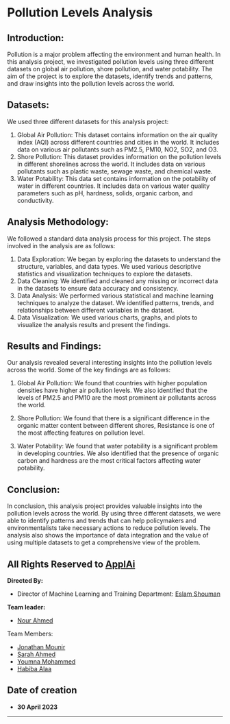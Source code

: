 # Pollution Levels Analysis
## Introduction: 
Pollution is a major problem affecting the environment and human health. In this analysis project, we investigated pollution levels using three different datasets on global air pollution, shore pollution, and water potability. The aim of the project is to explore the datasets, identify trends and patterns, and draw insights into the pollution levels across the world.





## Datasets:
 We used three different datasets for this analysis project:
1.	Global Air Pollution: This dataset contains information on the air quality index (AQI) across different countries and cities in the world. It includes data on various air pollutants such as PM2.5, PM10, NO2, SO2, and O3.
2.	Shore Pollution: This dataset provides information on the pollution levels in different shorelines across the world. It includes data on various pollutants such as plastic waste, sewage waste, and chemical waste.
3.	Water Potability: This data set contains information on the potability of water in different countries. It includes data on various water quality parameters such as pH, hardness, solids, organic carbon, and conductivity.






## Analysis Methodology: 
We followed a standard data analysis process for this project. The steps involved in the analysis are as follows:
1.	Data Exploration: We began by exploring the datasets to understand the structure, variables, and data types. We used various descriptive statistics and visualization techniques to explore the datasets.
2.	Data Cleaning: We identified and cleaned any missing or incorrect data in the datasets to ensure data accuracy and consistency.
3.	Data Analysis: We performed various statistical and machine learning techniques to analyze the dataset. We identified patterns, trends, and relationships between different variables in the dataset.
4.	Data Visualization: We used various charts, graphs, and plots to visualize the analysis results and present the findings.


## Results and Findings: 
Our analysis revealed several interesting insights into the pollution levels across the world. Some of the key findings are as follows:
1.	Global Air Pollution: We found that countries with higher population densities have higher air pollution levels. We also identified that the levels of PM2.5 and PM10 are the most prominent air pollutants across the world.

2.	Shore Pollution: We found that there is a significant difference in the organic matter content between different shores, Resistance is one of the most affecting features on pollution level.
3.	Water Potability: We found that water potability is a significant problem in developing countries. We also identified that the presence of organic carbon and hardness are the most critical factors affecting water potability.

## Conclusion:
 In conclusion, this analysis project provides valuable insights into the pollution levels across the world. By using three different datasets, we were able to identify patterns and trends that can help policymakers and environmentalists take necessary actions to reduce pollution levels. The analysis also shows the importance of data integration and the value of using multiple datasets to get a comprehensive view of the problem.


## All Rights Reserved to [ApplAi](https://www.linkedin.com/company/applaiasu/mycompany/)


**Directed By:**
- Director of Machine Learning and Training Department: [Eslam Shouman](https://www.linkedin.com/in/eslam-shouman-0958091b4/)

**Team leader:**

* [Nour Ahmed](https://www.linkedin.com/in/nour-ahmeddd-/)


Team Members:
* [Jonathan Mounir](https://www.linkedin.com/in/jonathan-monir/)
* [Sarah Ahmed](https://www.linkedin.com/in/sarahhahmed)
* [Youmna Mohammed](https://www.linkedin.com/in/yomna-muhammed-b964a6270)
* [Habiba Alaa](https://www.linkedin.com/in/habiba-alaa17)


## Date of creation

- **30 April 2023**
---
</span>

